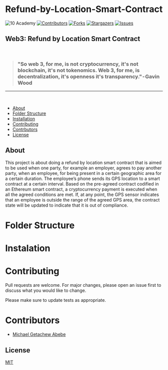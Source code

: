 # Refund-by-Location-Smart-Contract
![10 Academy](https://static.wixstatic.com/media/081e5b_5553803fdeec4cbb817ed4e85e1899b2~mv2.png/v1/fill/w_246,h_106,al_c,q_85,usm_0.66_1.00_0.01,enc_auto/10%20Academy%20FA-02%20-%20transparent%20background%20-%20cropped.png)
[![Contributors][contributors-shield]][contributors-url]
[![Forks][forks-shield]][forks-url]
[![Stargazers][stars-shield]][stars-url]
[![Issues][issues-shield]][issues-url]

## Web3: Refund by Location Smart Contract

<br/>

> ### "So web 3, for me, is not cryptocurrency, it's not blockchain, it's not tokenomics. Web 3, for me, is decentralization, it's openness it's transparency." - Gavin Wood
___
<br/>

<!-- Table of contents -->
- [About](#about)
- [Folder Structure](#objectives)
- [Installation](#Installation)
- [Contributing](#contributing)
- [Contrbutors](#contrbutors)
- [License](#license)

## About
This project is about doing a refund by location smart contract that is aimed to be used when one party, for example an employer, agrees to pay another party, when an employee, for being present in a certain geographic area for a certain duration. The employee’s phone sends its GPS location to a smart contract at a certain interval. Based on the pre-agreed contract codified in an Ethereum smart contract, a cryptocurrency payment is executed when all the agreed conditions are met. If, at any point, the GPS sensor indicates that an employee is outside the range of the agreed GPS area, the contract state will be updated to indicate that it is out of compliance.

# Folder Structure


# Instalation


# Contributing
Pull requests are welcome. For major changes, please open an issue first to discuss what you would like to change.

Please make sure to update tests as appropriate.

# Contributors
- [Michael Getachew Abebe](https://github.com/michaelgetachew-abebe)

## License
[MIT](https://choosealicense.com/licenses/mit/)

[contributors-shield]: https://img.shields.io/github/contributors/michaelgetachew-abebe/Refund-by-Location-Smart-Contract.svg?style=for-the-badge
[contributors-url]: https://github.com/michaelgetachew-abebe/Refund-by-Location-Smart-Contract/graphs/contributors
[forks-shield]: https://img.shields.io/github/forks/michaelgetachew-abebe/Refund-by-Location-Smart-Contract?style=for-the-badge
[forks-url]: https://github.com/michaelgetachew-abebe/Refund-by-Location-Smart-Contract/network/members
[stars-shield]: https://img.shields.io/github/stars/michaelgetachew-abebe/Refund-by-Location-Smart-Contract.svg?style=for-the-badge
[stars-url]: https://github.com/michaelgetachew-abebe/Refund-by-Location-Smart-Contract/stargazers
[issues-shield]: https://img.shields.io/github/issues/michaelgetachew-abebe/Refund-by-Location-Smart-Contract.svg?style=for-the-badge
[issues-url]: https://github.com/michaelgetachew-abebe/Refund-by-Location-Smart-Contract/issues
[license-shield]: https://img.shields.io/github/license/michaelgetachew-abebe/Refund-by-Location-Smart-Contract.svg?style=for-the-badge
[license-url]: https://github.com/michaelgetachew-abebe/Refund-by-Location-Smart-Contract/blob/master/LICENSE.txt
